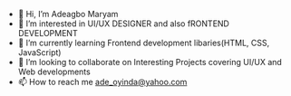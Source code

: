 - 👋 Hi, I’m Adeagbo Maryam
- 👀 I’m interested in UI/UX DESIGNER and also fRONTEND DEVELOPMENT 
- 🌱 I’m currently learning Frontend development libaries(HTML, CSS, JavaScript)
- 💞️ I’m looking to collaborate on Interesting Projects covering UI/UX and Web developments
- 📫 How to reach me ade_oyinda@yahoo.com

<!---
adeoyinda/adeoyinda is a ✨ special ✨ repository because its `README.md` (this file) appears on your GitHub profile.
You can click the Preview link to take a look at your changes.
--->
